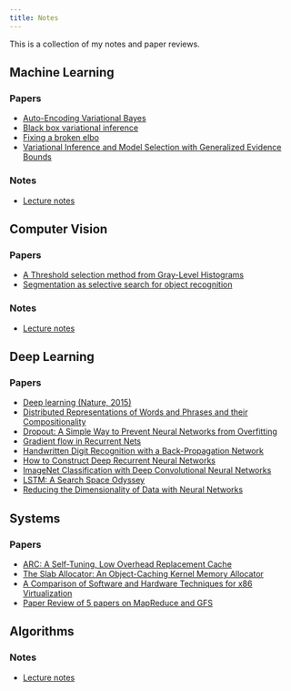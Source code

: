 ```yaml
---
title: Notes
---
```



This is a collection of my notes and paper reviews.

## Machine Learning

### Papers
- <a href="./ml/autoencodingvb.png">Auto-Encoding Variational Bayes</a>
- <a href="./ml/bbvi.png">Black box variational inference</a>
- <a href="./ml/fixingabrokenelbo.png">Fixing a broken elbo</a>
- <a href="./ml/generalizedevidencebounds.png">Variational Inference and Model Selection with Generalized Evidence Bounds</a>

### Notes
- <a href="./ml/machinelearning.pdf">Lecture notes</a>



## Computer Vision 

### Papers
- <a href="./cv/otsusmethod.pdf">A Threshold selection method from Gray-Level Histograms</a>
- <a href="./cv/segmentationasselectivesearch.pdf">Segmentation as selective search for object recognition</a>

### Notes
- <a href="./cv/basics.pdf">Lecture notes</a>



## Deep Learning 

### Papers 
- <a href="./dl/deepreview">Deep learning (Nature, 2015)</a>
- <a href="./dl/Distributed Representations of Words and Phrases and their Compositionality">Distributed Representations of Words and Phrases and their Compositionality</a>
- <a href="./dl/dropout">Dropout: A Simple Way to Prevent Neural Networks from Overfitting</a>
- <a href="./dl/Gradient flow in Recurrent Nets">Gradient flow in Recurrent Nets</a>
- <a href="./dl/Handwritten Digit Recognition with a Back-Propagation Network">Handwritten Digit Recognition with a Back-Propagation Network</a>
- <a href="./dl/How to Construct Deep Recurrent Neural Networks">How to Construct Deep Recurrent Neural Networks</a>
- <a href="./dl/ImageNet Classification with Deep Convolutional Neural Networks">ImageNet Classification with Deep Convolutional Neural Networks</a>
- <a href="./dl/LSTM A Search Space Odyssey">LSTM: A Search Space Odyssey</a>
- <a href="./dl/Reducing the Dimensionality of Data with Neural Networks">Reducing the Dimensionality of Data with Neural Networks</a>

## Systems 

### Papers
- <a href="./systems/ARCReview.pdf">ARC: A Self-Tuning, Low Overhead Replacement Cache</a>
- <a href="./systems/SlabReview.pdf">The Slab Allocator: An Object-Caching Kernel Memory Allocator</a>
- <a href="./systems/VMWareReview.pdf">A Comparison of Software and Hardware Techniques for x86 Virtualization</a>
- <a href="./systems/PaperReview.pdf">Paper Review of 5 papers on MapReduce and GFS</a>

## Algorithms

### Notes
- <a href="./algorithms/appliedalgorithms.pdf">Lecture notes</a>
